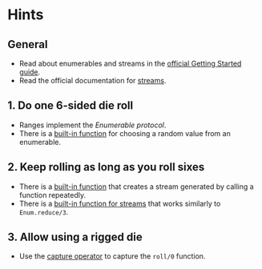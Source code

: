# Hints

## General

- Read about enumerables and streams in the [official Getting Started guide][getting-started-streams].
- Read the official documentation for [streams][stream].

## 1. Do one 6-sided die roll

- Ranges implement the _Enumerable protocol_.
- There is a [built-in function][enum-random] for choosing a random value from an enumerable.

## 2. Keep rolling as long as you roll sixes

- There is a [built-in function][stream-repeatedly] that creates a stream generated by calling a function repeatedly.
- There is a [built-in function for streams][stream-transform] that works similarly to `Enum.reduce/3`.

## 3. Allow using a rigged die

- Use the [capture operator][special-forms-capture] to capture the `roll/0` function.

[stream]: https://hexdocs.pm/elixir/Stream.html
[getting-started-streams]: https://elixir-lang.org/getting-started/enumerables-and-streams.html
[enum-random]: https://hexdocs.pm/elixir/Enum.html#random/1
[stream-repeatedly]: https://hexdocs.pm/elixir/Stream.html#repeatedly/1
[stream-transform]: https://hexdocs.pm/elixir/Stream.html#transform/3
[special-forms-capture]: https://hexdocs.pm/elixir/Kernel.SpecialForms.html#&/1

